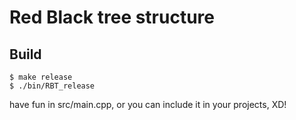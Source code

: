 # Red Black tree structure
## Build
```
$ make release
$ ./bin/RBT_release
```
have fun in src/main.cpp, or you can include it in your projects, XD!
